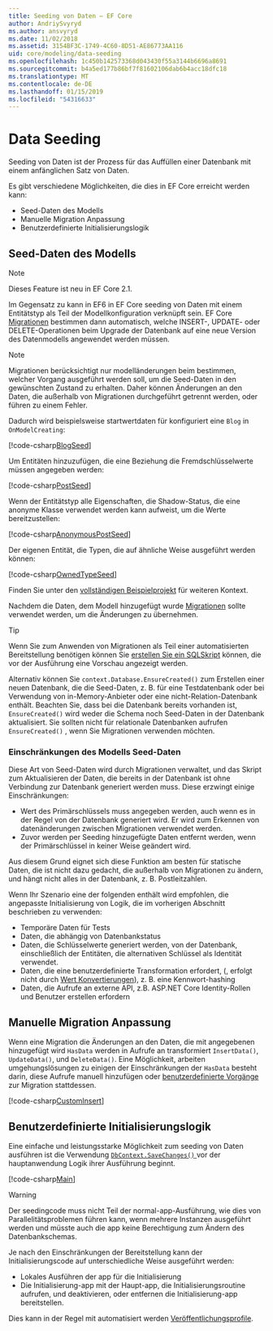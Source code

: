 ```yaml
---
title: Seeding von Daten – EF Core
author: AndriySvyryd
ms.author: ansvyryd
ms.date: 11/02/2018
ms.assetid: 3154BF3C-1749-4C60-8D51-AE86773AA116
uid: core/modeling/data-seeding
ms.openlocfilehash: 1c450b142573368d043430f55a3144b6696a8691
ms.sourcegitcommit: b4a5ed177b86bf7f81602106dab6b4acc18dfc18
ms.translationtype: MT
ms.contentlocale: de-DE
ms.lasthandoff: 01/15/2019
ms.locfileid: "54316633"
---
```

# <a name="data-seeding"></a>Data Seeding

Seeding von Daten ist der Prozess für das Auffüllen einer Datenbank mit einem anfänglichen Satz von Daten.

Es gibt verschiedene Möglichkeiten, die dies in EF Core erreicht werden kann:
* Seed-Daten des Modells
* Manuelle Migration Anpassung
* Benutzerdefinierte Initialisierungslogik

## <a name="model-seed-data"></a>Seed-Daten des Modells

> [!NOTE]
> Dieses Feature ist neu in EF Core 2.1.

Im Gegensatz zu kann in EF6 in EF Core seeding von Daten mit einem Entitätstyp als Teil der Modellkonfiguration verknüpft sein. EF Core [Migrationen](xref:core/managing-schemas/migrations/index) bestimmen dann automatisch, welche INSERT-, UPDATE- oder DELETE-Operationen beim Upgrade der Datenbank auf eine neue Version des Datenmodells angewendet werden müssen.

> [!NOTE]
> Migrationen berücksichtigt nur modelländerungen beim bestimmen, welcher Vorgang ausgeführt werden soll, um die Seed-Daten in den gewünschten Zustand zu erhalten. Daher können Änderungen an den Daten, die außerhalb von Migrationen durchgeführt getrennt werden, oder führen zu einem Fehler.

Dadurch wird beispielsweise startwertdaten für konfiguriert eine `Blog` in `OnModelCreating`:

[!code-csharp[BlogSeed](../../../samples/core/Modeling/DataSeeding/DataSeedingContext.cs?name=BlogSeed)]

Um Entitäten hinzuzufügen, die eine Beziehung die Fremdschlüsselwerte müssen angegeben werden:

[!code-csharp[PostSeed](../../../samples/core/Modeling/DataSeeding/DataSeedingContext.cs?name=PostSeed)]

Wenn der Entitätstyp alle Eigenschaften, die Shadow-Status, die eine anonyme Klasse verwendet werden kann aufweist, um die Werte bereitzustellen:

[!code-csharp[AnonymousPostSeed](../../../samples/core/Modeling/DataSeeding/DataSeedingContext.cs?name=AnonymousPostSeed)]

Der eigenen Entität, die Typen, die auf ähnliche Weise ausgeführt werden können:

[!code-csharp[OwnedTypeSeed](../../../samples/core/Modeling/DataSeeding/DataSeedingContext.cs?name=OwnedTypeSeed)]

Finden Sie unter den [vollständigen Beispielprojekt](https://github.com/aspnet/EntityFramework.Docs/tree/master/samples/core/Modeling/DataSeeding) für weiteren Kontext.

Nachdem die Daten, dem Modell hinzugefügt wurde [Migrationen](xref:core/managing-schemas/migrations/index) sollte verwendet werden, um die Änderungen zu übernehmen.

> [!TIP]
> Wenn Sie zum Anwenden von Migrationen als Teil einer automatisierten Bereitstellung benötigen können Sie [erstellen Sie ein SQL­Skript](xref:core/managing-schemas/migrations/index#generate-sql-scripts) können, die vor der Ausführung eine Vorschau angezeigt werden.

Alternativ können Sie `context.Database.EnsureCreated()` zum Erstellen einer neuen Datenbank, die die Seed-Daten, z. B. für eine Testdatenbank oder bei Verwendung von in-Memory-Anbieter oder eine nicht-Relation-Datenbank enthält. Beachten Sie, dass bei die Datenbank bereits vorhanden ist, `EnsureCreated()` wird weder die Schema noch Seed-Daten in der Datenbank aktualisiert. Sie sollten nicht für relationale Datenbanken aufrufen `EnsureCreated()` , wenn Sie Migrationen verwenden möchten.

### <a name="limitations-of-model-seed-data"></a>Einschränkungen des Modells Seed-Daten

Diese Art von Seed-Daten wird durch Migrationen verwaltet, und das Skript zum Aktualisieren der Daten, die bereits in der Datenbank ist ohne Verbindung zur Datenbank generiert werden muss. Diese erzwingt einige Einschränkungen:
* Wert des Primärschlüssels muss angegeben werden, auch wenn es in der Regel von der Datenbank generiert wird. Er wird zum Erkennen von datenänderungen zwischen Migrationen verwendet werden.
* Zuvor werden per Seeding hinzugefügte Daten entfernt werden, wenn der Primärschlüssel in keiner Weise geändert wird.

Aus diesem Grund eignet sich diese Funktion am besten für statische Daten, die ist nicht dazu gedacht, die außerhalb von Migrationen zu ändern, und hängt nicht alles in der Datenbank, z. B. Postleitzahlen.

Wenn Ihr Szenario eine der folgenden enthält wird empfohlen, die angepasste Initialisierung von Logik, die im vorherigen Abschnitt beschrieben zu verwenden:
* Temporäre Daten für Tests
* Daten, die abhängig von Datenbankstatus
* Daten, die Schlüsselwerte generiert werden, von der Datenbank, einschließlich der Entitäten, die alternativen Schlüssel als Identität verwendet.
* Daten, die eine benutzerdefinierte Transformation erfordert, (, erfolgt nicht durch [Wert Konvertierungen](xref:core/modeling/value-conversions)), z. B. eine Kennwort-hashing
* Daten, die Aufrufe an externe API, z.B. ASP.NET Core Identity-Rollen und Benutzer erstellen erfordern

## <a name="manual-migration-customization"></a>Manuelle Migration Anpassung

Wenn eine Migration die Änderungen an den Daten, die mit angegebenen hinzugefügt wird `HasData` werden in Aufrufe an transformiert `InsertData()`, `UpdateData()`, und `DeleteData()`. Eine Möglichkeit, arbeiten umgehungslösungen zu einigen der Einschränkungen der `HasData` besteht darin, diese Aufrufe manuell hinzufügen oder [benutzerdefinierte Vorgänge](xref:core/managing-schemas/migrations/operations) zur Migration stattdessen.

[!code-csharp[CustomInsert](../../../samples/core/Modeling/DataSeeding/Migrations/20181102235626_Initial.cs?name=CustomInsert)]

## <a name="custom-initialization-logic"></a>Benutzerdefinierte Initialisierungslogik

Eine einfache und leistungsstarke Möglichkeit zum seeding von Daten ausführen ist die Verwendung [ `DbContext.SaveChanges()` ](xref:core/saving/index) vor der hauptanwendung Logik ihrer Ausführung beginnt.

[!code-csharp[Main](../../../samples/core/Modeling/DataSeeding/Program.cs?name=CustomSeeding)]

> [!WARNING]
> Der seedingcode muss nicht Teil der normal-app-Ausführung, wie dies von Parallelitätsproblemen führen kann, wenn mehrere Instanzen ausgeführt werden und müsste auch die app keine Berechtigung zum Ändern des Datenbankschemas.

Je nach den Einschränkungen der Bereitstellung kann der Initialisierungscode auf unterschiedliche Weise ausgeführt werden:
* Lokales Ausführen der app für die Initialisierung
* Die Initialisierung-app mit der Haupt-app, die Initialisierungsroutine aufrufen, und deaktivieren, oder entfernen die Initialisierung-app bereitstellen.

Dies kann in der Regel mit automatisiert werden [Veröffentlichungsprofile](https://docs.microsoft.com/en-us/aspnet/core/host-and-deploy/visual-studio-publish-profiles).
